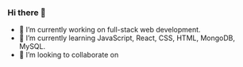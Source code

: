 ### Hi there 👋

- 🔭 I’m currently working on full-stack web development.
- 🌱 I’m currently learning JavaScript, React, CSS, HTML, MongoDB, MySQL.
- 👯 I’m looking to collaborate on 
